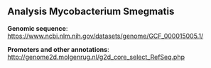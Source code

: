 ## Analysis Mycobacterium Smegmatis

**Genomic sequence**:
https://www.ncbi.nlm.nih.gov/datasets/genome/GCF_000015005.1/

**Promoters and other annotations**:
http://genome2d.molgenrug.nl/g2d_core_select_RefSeq.php
